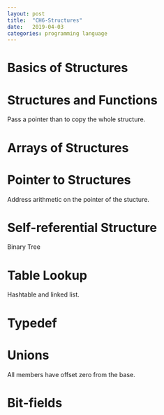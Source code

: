 ```yaml
---
layout: post
title:  "CH6-Structures"
date:   2019-04-03
categories: programming language
---
```



# Basics of Structures

# Structures and Functions

Pass a pointer than to copy the whole structure.

# Arrays of Structures

# Pointer to Structures

Address arithmetic on the pointer of the stucture.

# Self-referential Structure

Binary Tree

# Table Lookup

Hashtable and linked list.

# Typedef

# Unions

All members have offset zero from the base.

# Bit-fields



